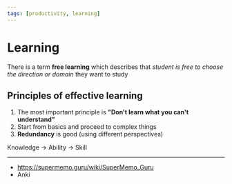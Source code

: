 ```yaml
---
tags: [productivity, learning]
---
```


# Learning

There is a term **free learning** which describes that _student is free to choose the direction or domain_ they want to study

## Principles of effective learning

1. The most important principle is **"Don't learn what you can't understand"**
1. Start from basics and proceed to complex things
1. **Redundancy** is good (using different perspectives)



Knowledge -> Ability -> Skill

---

- https://supermemo.guru/wiki/SuperMemo_Guru
- Anki